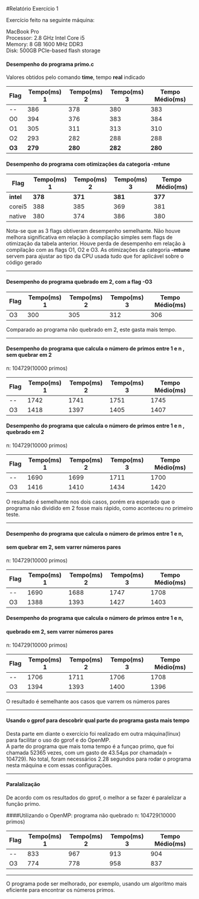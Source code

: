#Relatório Exercício 1


Exercício feito na seguinte máquina:

MacBook Pro  
Processor: 2.8 GHz Intel Core i5  
Memory: 8 GB 1600 MHz DDR3  
Disk: 500GB PCIe-based flash storage  

#### Desempenho do programa **primo.c** 
Valores obtidos pelo comando **time**, tempo **real** indicado

Flag | Tempo(ms) 1 | Tempo(ms) 2 | Tempo(ms) 3 | Tempo Médio(ms)
------------ | ------------- | ------------- | ------------- | -------------
-- | 386 | 378 | 380 | 383
O0 | 394 | 376 | 383 | 384
O1 | 305 | 311 | 313 | 310
O2 | 293 | 282 | 288 | 288
**O3** | **279** | **280** | **282** | **280**

#### Desempenho do programa com otimizações da categoria **-mtune**
Flag | Tempo(ms) 1 | Tempo(ms) 2 | Tempo(ms) 3 | Tempo Médio(ms)
------------ | ------------- | ------------- | ------------- | -------------
**intel** | **378** | **371** | **381** | **377**
corei5 | 388 | 385 | 369 | 381
native | 380 | 374 | 386 | 380

Nota-se que as 3 flags obtiveram desempenho semelhante. Não houve melhora significativa em relação à compilação simples sem flags de otimização da tabela anterior. Houve perda de desempenho em relação à compilação com as flags O1, O2 e O3. As otimizações da categoria **-mtune** servem para ajustar ao tipo da CPU usada tudo que for aplicável sobre o código gerado

------

#### Desempenho do programa quebrado em 2, com a flag -O3
Flag | Tempo(ms) 1 | Tempo(ms) 2 | Tempo(ms) 3 | Tempo Médio(ms)
------------ | ------------- | ------------- | ------------- | -------------
O3 | 300 | 305 | 312 | 306

Comparado ao programa não quebrado em 2, este gasta mais tempo.

------

#### Desempenho do programa que calcula o número de primos entre 1 e n , sem quebrar em 2
n: 104729(10000 primos) 

Flag | Tempo(ms) 1 | Tempo(ms) 2 | Tempo(ms) 3 | Tempo Médio(ms)
------------ | ------------- | ------------- | ------------- | -------------
-- | 1742 | 1741 | 1751 | 1745
O3 | 1418 | 1397 | 1405 | 1407

#### Desempenho do programa que calcula o número de primos entre 1 e n , quebrado em 2
n: 104729(10000 primos)

Flag | Tempo(ms) 1 | Tempo(ms) 2 | Tempo(ms) 3 | Tempo Médio(ms)
------------ | ------------- | ------------- | ------------- | -------------
-- | 1690 | 1699 | 1711 | 1700
O3 | 1416 | 1410 | 1434 | 1420

O resultado é semelhante nos dois casos, porém era esperado que o programa não dividido em 2 fosse mais rápido, como aconteceu no primeiro teste. 

------


#### Desempenho do programa que calcula o número de primos entre 1 e n,  
#### sem quebrar em 2, sem varrer números pares
n: 104729(10000 primos) 

Flag | Tempo(ms) 1 | Tempo(ms) 2 | Tempo(ms) 3 | Tempo Médio(ms)
------------ | ------------- | ------------- | ------------- | -------------
-- | 1690 | 1688 | 1747 | 1708
O3 | 1388 | 1393 | 1427 | 1403

#### Desempenho do programa que calcula o número de primos entre 1 e n,    
#### quebrado em 2, sem varrer números pares  
n: 104729(10000 primos)

Flag | Tempo(ms) 1 | Tempo(ms) 2 | Tempo(ms) 3 | Tempo Médio(ms)
------------ | ------------- | ------------- | ------------- | -------------
-- | 1706 | 1711 | 1706 | 1708
O3 | 1394 | 1393 | 1400 | 1396

O resultado é semelhante aos casos que varrem os números pares    

------

#### Usando o gprof para descobrir qual parte do programa gasta mais tempo

Desta parte em diante o exercício foi realizado em outra máquina(linux) para facilitar o uso do gprof e do OpenMP.    
A parte do programa que mais toma tempo é a funçao primo, que foi chamada 52365 vezes, com um gasto de 43.54µs por chamada(n = 104729). No total, foram necessários 2.28 segundos para rodar o programa nesta máquina e com essas configurações.

------

#### Paralalização

De acordo com os resultados do gprof, o melhor a se fazer é paralelizar a função primo. 

####Utilizando o OpenMP: programa não quebrado
n: 104729(10000 primos)

Flag | Tempo(ms) 1 | Tempo(ms) 2 | Tempo(ms) 3 | Tempo Médio(ms)
------------ | ------------- | ------------- | ------------- | -------------
-- | 833 | 967 | 913 | 904
O3 | 774 | 778 | 958 | 837

------

O programa pode ser melhorado, por exemplo, usando um algoritmo mais eficiente para encontrar os números primos.
